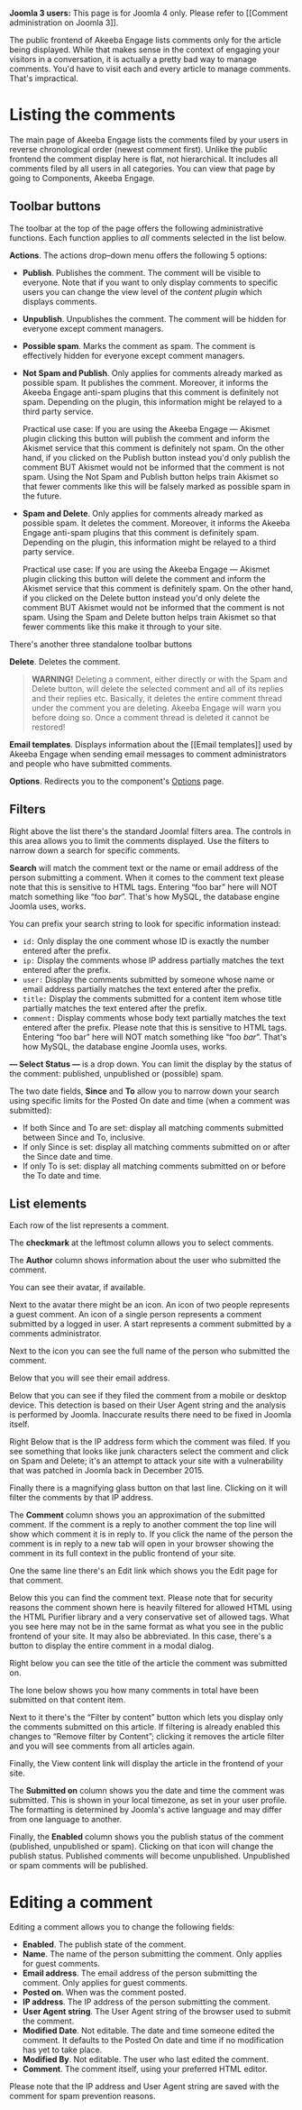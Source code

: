 **Joomla 3 users:** This page is for Joomla 4 only. Please refer to [[Comment administration on Joomla 3]].

The public frontend of Akeeba Engage lists comments only for the article being displayed. While that makes sense in the context of engaging your visitors in a conversation, it is actually a pretty bad way to manage comments. You'd have to visit each and every article to manage comments. That's impractical.

# Listing the comments

The main page of Akeeba Engage lists the comments filed by your users in reverse chronological order (newest comment first). Unlike the public frontend the comment display here is flat, not hierarchical. It includes all comments filed by all users in all categories. You can view that page by going to Components, Akeeba Engage.

## Toolbar buttons

The toolbar at the top of the page offers the following administrative functions. Each function applies to _all_ comments selected in the list below.

**Actions**. The actions drop–down menu offers the following 5 options:

* **Publish**. Publishes the comment. The comment will be visible to everyone. Note that if you want to only display comments to specific users you can change the view level of the _content plugin_ which displays comments.

* **Unpublish**. Unpublishes the comment. The comment will be hidden for everyone except comment managers.

* **Possible spam**. Marks the comment as spam. The comment is effectively hidden for everyone except comment managers.

* **Not Spam and Publish**. Only applies for comments already marked as possible spam. It publishes the comment. Moreover, it informs the Akeeba Engage anti-spam plugins that this comment is definitely not spam. Depending on the plugin, this information might be relayed to a third party service.

  Practical use case: If you are using the Akeeba Engage — Akismet plugin clicking this button will publish the comment and inform the Akismet service that this comment is definitely not spam. On the other hand, if you clicked on the Publish button instead you'd only publish the comment BUT Akismet would not be informed that the comment is not spam. Using the Not Spam and Publish button helps train Akismet so that fewer comments like this will be falsely marked as possible spam in the future.

* **Spam and Delete**. Only applies for comments already marked as possible spam. It deletes the comment. Moreover, it informs the Akeeba Engage anti-spam plugins that this comment is definitely spam. Depending on the plugin, this information might be relayed to a third party service.

  Practical use case: If you are using the Akeeba Engage — Akismet plugin clicking this button will delete the comment and inform the Akismet service that this comment is definitely spam. On the other hand, if you clicked on the Delete button instead you'd only delete the comment BUT Akismet would not be informed that the comment is not spam. Using the Spam and Delete button helps train Akismet so that fewer comments like this make it through to your site.

There's another three standalone toolbar buttons

**Delete**. Deletes the comment.

> **WARNING!** Deleting a comment, either directly or with the Spam and Delete button, will delete the selected comment and all of its replies and their replies etc. Basically, it deletes the entire comment thread under the comment you are deleting. Akeeba Engage will warn you before doing so. Once a comment thread is deleted it cannot be restored!

**Email templates**. Displays information about the [[Email templates]] used by Akeeba Engage when sending email messages to comment administrators and people who have submitted comments.

**Options**. Redirects you to the component's [Options](Component-options.md) page.

## Filters

Right above the list there's the standard Joomla! filters area. The controls in this area allows you to limit the comments displayed. Use the filters to narrow down a search for specific comments.

**Search** will match the comment text or the name or email address of the person submitting a comment. When it comes to the comment text please note that this is sensitive to HTML tags. Entering “foo bar” here will NOT match something like “foo <em>bar</em>”. That's how MySQL, the database engine Joomla uses, works. 

You can prefix your search string to look for specific information instead:
* `id:` Only display the one comment whose ID is exactly the number entered after the prefix.
* `ip:` Display the comments whose IP address partially matches the text entered after the prefix.
* `user:` Display the comments submitted by someone whose name or email address partially matches the text entered after the prefix.
* `title:` Display the comments submitted for a content item whose title partially matches the text entered after the prefix.
* `comment:` Display comments whose body text partially matches the text entered after the prefix. Please note that this is sensitive to HTML tags. Entering “foo bar” here will NOT match something like “foo <em>bar</em>”. That's how MySQL, the database engine Joomla uses, works.

**— Select Status —** is a drop down. You can limit the display by the status of the comment: published, unpublished or (possible) spam.

The two date fields, **Since** and **To** allow you to narrow down your search using specific limits for the Posted On date and time (when a comment was submitted):
* If both Since and To are set: display all matching comments submitted between Since and To, inclusive.
* If only Since is set: display all matching comments submitted on or after the Since date and time.
* If only To is set: display all matching comments submitted on or before the To date and time.

## List elements

Each row of the list represents a comment.

The **checkmark** at the leftmost column allows you to select comments.

The **Author** column shows information about the user who submitted the comment.

You can see their avatar, if available.

Next to the avatar there might be an icon. An icon of two people represents a guest comment. An icon of a single person represents a comment submitted by a logged in user. A start represents a comment submitted by a comments administrator.

Next to the icon you can see the full name of the person who submitted the comment.

Below that you will see their email address.

Below that you can see if they filed the comment from a mobile or desktop device. This detection is based on their User Agent string and the analysis is performed by Joomla. Inaccurate results there need to be fixed in Joomla itself.

Right Below that is the IP address form which the comment was filed. If you see something that looks like junk characters select the comment and click on Spam and Delete; it's an attempt to attack your site with a vulnerability that was patched in Joomla back in December 2015.

Finally there is a magnifying glass button on that last line. Clicking on it will filter the comments by that IP address.

The **Comment** column shows you an approximation of the submitted comment. If the comment is a reply to another comment the top line will show which comment it is in reply to. If you click the name of the person the comment is in reply to a new tab will open in your browser showing the comment in its full context in the public frontend of your site.

One the same line there's an Edit link which shows you the Edit page for that comment.

Below this you can find the comment text. Please note that for security reasons the comment shown here is heavily filtered for allowed HTML using the HTML Purifier library and a very conservative set of allowed tags. What you see here may not be in the same format as what you see in the public frontend of your site. It may also be abbreviated. In this case, there's a button to display the entire comment in a modal dialog.

Right below you can see the title of the article the comment was submitted on.

The lone below shows you how many comments in total have been submitted on that content item. 

Next to it there's the “Filter by content” button which lets you display only the comments submitted on this article. If filtering is already enabled this changes to “Remove filter by Content”; clicking it removes the article filter and you will see comments from all articles again.

Finally, the View content link will display the article in the frontend of your site.

The **Submitted on** column shows you the date and time the comment was submitted. This is shown in your local timezone, as set in your user profile. The formatting is determined by Joomla's active language and may differ from one language to another.

Finally, the **Enabled** column shows you the publish status of the comment (published, unpublished or spam). Clicking on that icon will change the publish status. Published comments will become unpublished. Unpublished or spam comments will be published.

# Editing a comment

Editing a comment allows you to change the following fields:

* **Enabled**. The publish state of the comment.
* **Name**. The name of the person submitting the comment. Only applies for guest comments.
* **Email address**. The email address of the person submitting the comment. Only applies for guest comments.
* **Posted on**. When was the comment posted.
* **IP address**. The IP address of the person submitting the comment.
* **User Agent string**. The User Agent string of the browser used to submit the comment.
* **Modified Date**. Not editable. The date and time someone edited the comment. It defaults to the Posted On date and time if no modification has yet to take place.
* **Modified By**. Not editable. The user who last edited the comment.
* **Comment**. The comment itself, using your preferred HTML editor.

Please note that the IP address and User Agent string are saved with the comment for spam prevention reasons.